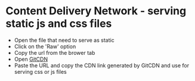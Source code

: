 # Content Delivery Network - serving static js and css files

- Open the file that need to serve as static
- Click on the 'Raw' option
- Copy the url from the brower tab
- Open [GitCDN](https://gitcdn.link/)
- Paste the URL and copy the CDN link generated by GitCDN and use for serving css or js files
